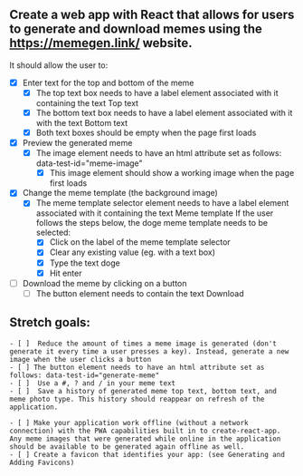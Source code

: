 ## Create a web app with React that allows for users to generate and download memes using the https://memegen.link/ website.

It should allow the user to:

- [x] Enter text for the top and bottom of the meme
  - [x] The top text box needs to have a label element associated with it containing the text Top text
  - [x] The bottom text box needs to have a label element associated with it with the text Bottom text
  - [x] Both text boxes should be empty when the page first loads
- [x] Preview the generated meme
  - [x] The image element needs to have an html attribute set as follows: data-test-id="meme-image"
    - [x] This image element should show a working image when the page first loads
- [x] Change the meme template (the background image)
  - [x] The meme template selector element needs to have a label element associated with it containing the text Meme template
        If the user follows the steps below, the doge meme template needs to be selected:
    - [x] Click on the label of the meme template selector
    - [x] Clear any existing value (eg. with a text box)
    - [x] Type the text doge
    - [x] Hit enter
- [ ] Download the meme by clicking on a button
  - [ ] The button element needs to contain the text Download

## Stretch goals:

    - [ ]  Reduce the amount of times a meme image is generated (don't generate it every time a user presses a key). Instead, generate a new image when the user clicks a button
    - [ ] The button element needs to have an html attribute set as follows: data-test-id="generate-meme"
    - [ ]  Use a #, ? and / in your meme text
    - [ ]  Save a history of generated meme top text, bottom text, and meme photo type. This history should reappear on refresh of the application.

    - [ ] Make your application work offline (without a network connection) with the PWA capabilities built in to create-react-app. Any meme images that were generated while online in the application should be available to be generated again offline as well.
    - [ ] Create a favicon that identifies your app: (see Generating and Adding Favicons)
